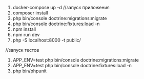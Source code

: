 1) docker-compose up -d
//запуск приложения
2) composer install
3) php bin/console doctrine:migrations:migrate
4) php bin/console doctrine:fixtures:load -n
5) npm install
6) npm run dev
7) php -S localhost:8000 -t public/

//запуск тестов
1) APP_ENV=test php bin/console doctrine:migrations:migrate
2) APP_ENV=test php bin/console doctrine:fixtures:load -n
3) php bin/phpunit